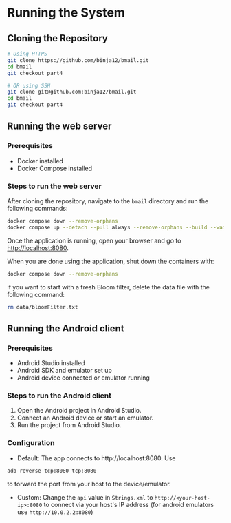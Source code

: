 # Running the System
## Cloning the Repository

```bash
# Using HTTPS
git clone https://github.com/binja12/bmail.git
cd bmail
git checkout part4

# OR using SSH
git clone git@github.com:binja12/bmail.git
cd bmail
git checkout part4
```

## Running the web server
### Prerequisites
- Docker installed
- Docker Compose installed

### Steps to run the web server
After cloning the repository, navigate to the `bmail` directory and run the following commands:
```bash
docker compose down --remove-orphans
docker compose up --detach --pull always --remove-orphans --build --wait bloom-filter web-server mongo mongo-express
```

Once the application is running, open your browser and go to [http://localhost:8080](http://localhost:8080).

When you are done using the application, shut down the containers with:
```bash
docker compose down --remove-orphans
```

if you want to start with a fresh Bloom filter, delete the data file with the following command:
```bash
rm data/bloomFilter.txt
```

## Running the Android client
### Prerequisites
- Android Studio installed
- Android SDK and emulator set up
- Android device connected or emulator running

### Steps to run the Android client
1. Open the Android project in Android Studio.
2. Connect an Android device or start an emulator.
3. Run the project from Android Studio.

### Configuration
- Default: The app connects to http://localhost:8080. Use
```bash
adb reverse tcp:8080 tcp:8080
```
to forward the port from your host to the device/emulator.
- Custom: Change the `api` value in `Strings.xml` to
`http://<your-host-ip>:8080` to connect via your host's IP address
(for android emulators use `http://10.0.2.2:8080`)
 